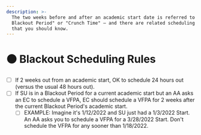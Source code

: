 ```yaml
---
description: >-
  The two weeks before and after an academic start date is referred to as "The
  Blackout Period" or "Crunch Time" — and there are related scheduling rules
  that you should know.
---
```


# ⚫ Blackout Scheduling Rules

* [ ] If 2 weeks out from an academic start, OK to schedule 24 hours out (versus the usual 48 hours out).
* [ ] If SU is in a Blackout Period for a current academic start but an AA asks an EC to schedule a VFPA, EC should schedule a VFPA for 2 weeks after the current Blackout Period's academic start.
  * [ ] EXAMPLE: Imagine it's 1/12/2022 and SU just had a 1/3/2022 Start.  An AA asks you to schedule a VFPA for a 3/28/2022 Start.  Don't schedule the VFPA for any sooner than 1/18/2022.
